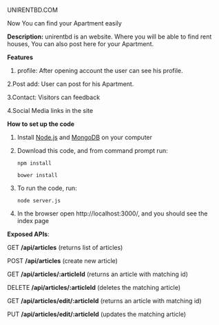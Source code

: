 UNIRENTBD.COM

Now You can find your Apartment easily

**Description:** 
unirentbd is an website. Where you will be able to find rent houses, You can also post here for your Apartment.

**Features**
1. profile:
   After opening account the user can see his profile.

2.Post add:
  User can post for his Apartment.

3.Contact:
  Visitors can feedback

4.Social Media links in the site

**How to set up the code**

1. Install [Node.js](https://nodejs.org/en/download/) and [MongoDB](https://www.mongodb.com/download-center?jmp=nav) on your computer

2. Download this code, and from command prompt run:

   `npm install`


   `bower install`


3. To run the code, run:

    `node server.js`

    
4. In the browser open http://localhost:3000/, and you should see the index page

**Exposed APIs**:

GET **/api/articles** (returns list of articles)

POST **/api/articles** (create new article)

GET **/api/articles/:articleId** (returns an article with matching id)

DELETE **/api/articles/:articleId** (deletes the matching article)

GET **/api/articles/edit/:articleId** (returns an article with matching id)

PUT **/api/articles/edit/:articleId** (updates the matching article)
